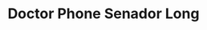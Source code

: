 ---
title: "Doctor Phone Senador Long"
url: /asuncion/doctor-phone-senador-long/
shop: teléfono móvil
---